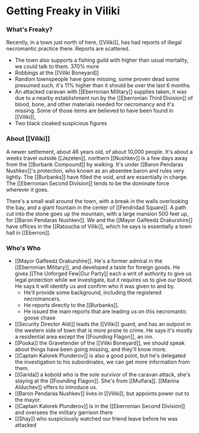 # Getting Freaky in Viliki

### What's Freaky? 
Recently, in a town just north of here, [[Viliki]], has had reports of illegal necromantic practice there. Reports are scattered.

* The town also supports a fishing guild with higher than usual mortality, we could talk to them. 370% more 
* Robbings at the [[Viliki Boneyard]]
* Random townspeople have gone missing, some proven dead some presumed such, it's 11% higher than it should be over the last 6 months.
* An attacked caravan with [[Eberronian Military]] supplies taken, it was due to a nearby establishment run by the [[Eberronian Third Division]] of blood, bone, and other materials needed for necromancy and it's missing. Some of those items are believed to have been found in [[Viliki]],
* Two black cloaked suspicious figures

### About [[Viliki]]
A newer settlement, about 46 years old, of about 10,000 people. It's about a weeks travel outside [[Jezeten]]. northern [[Nushkev]] is a few days away from the [[Burbank Compound]] by walking. It's under [[Baron Pendaras Nushkev]]'s protection, who known as an absentee baron and rules very lightly. The [[Burbanks]] have filled the void, and are essentially in charge. The [[Eberronian Second Division]] tends to be the dominate force wherever it goes.

There's a small wall around the town, with a break in the walls overlooking the bay, and a giant fountain in the center of [[Fendridad Square]]. A path cut into the stone goes up the mountain, with a large mansion 500 feet up, for [[Baron Pendaras Nushkev]]. We and the [[Mayor Galfeedz Drakurshire]] have offices in the [[Ratoucha of Viliki]], which he says is essentially a town hall in [[Eberron]].

### Who's Who
* [[Mayor Galfeedz Drakurshire]].  He's a former admiral in the [[Eberronian Military]], and developed a taste for foreign goods. He gives [[The Unforged Few|Our Party]] each a writ of authority to give us legal protection while we investigate, but it requires us to give our blood. He says it will identify us and confirm who it was given to and by.
	* He'll provide some background, including the registered necromancers.
	* He reports directly to the [[Burbanks]]. 
	* He issued the main reports that are leading us on this necromantic goose chase
* [[Security Director Aldi]] leads the [[Viliki]] guard, and has an outpost in the western side of town that is more prone to crime. He says it's mostly a residential area except the [[Founding Flagon]], an inn. 
* [[Pooka]] the Gravetender of the [[Viliki Boneyard]], we should speak about things have been going missing, and they'll know more. 
* [[Captain Kalorek Plunderov]] is also a good point, but he's delegated the investigation to his subordinates, we can get more information from them. 
* [[Garida]] a kobold who is the sole survivor of the caravan attack, she's staying at the [[Founding Flagon]]. She's from [[Mulfara]]. [[Marina Alduchev]] offers to introduce us. 
* [[Baron Pendaras Nushkev]] lives in [[Viliki]], but appoints power out to the mayor. 
* [[Captain Kalorek Plunderov]] is in the [[Eberronian Second Division]] and oversees the military garrison there
* [[Shay]] who suspiciously watched our friend leave before he was attacked